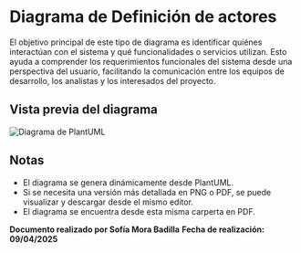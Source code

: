 # Diagrama de Definición de actores

El objetivo principal de este tipo de diagrama es identificar quiénes interactúan con el 
sistema y qué funcionalidades o servicios utilizan. Esto ayuda a comprender los requerimientos
funcionales del sistema desde una perspectiva del usuario, facilitando la comunicación 
entre los equipos de desarrollo, los analistas y los interesados del proyecto.

## Vista previa del diagrama

![Diagrama de PlantUML](https://www.plantuml.com/plantuml/png/XPJ9JiCm48RlaV8EevpWq5T0b88G1wIAIjm7UoWMJXoy85M8H-B4ZMjVZ76NDAlRK-fyi_mpVtpjF5eVIfrdNdbDSAjmRR54a0HpuOqb1pDOQlJuQkp-_9agZmvGmorvr9hoBCymmh3GYb_IyM_1g2J9JnVBJKcN1N3SyUm8pMMfAkMynTPXiNX3_s9yhFSmtyKTJc8nIy9ZjUP-YnL7qhwliIuB-Cepu5zm9D1nm1EjOp43L856g9kWeWVEW-SKIg1GszygfWmke5N6zSbxSlx8rDR8m18SRA0cgUGGRpfWdCgQHpoetKQQZ6UWqWXbAafsvxmHxttWJYlUm4dcPC5sfgbPF94pEZIvf79rY7leOOz6aZsL58PTK_6m-jpDzizz19B8unI6XuN93bUaIPo4uDfm75MVsvz1vcYd224NtaTim9dQM4z3JLoQNOlx0JE8co3ZqhwZ6m-cXzdiAcsl3dXUMGTFA-kWQMLvrdoKEpffyouwRjnffYqcIRMis-N6lDibKkRDiyxTCapPKZf29ZmwGayR_qmJupS6x_Hm0nwoJrcmWvrR_JMdsDts_m00)


## Notas

- El diagrama se genera dinámicamente desde PlantUML.
- Si se necesita una versión más detallada en PNG o PDF, se puede visualizar y descargar desde 
el mismo editor. 
- El diagrama se encuentra desde esta misma carperta en PDF.

**Documento realizado por Sofía Mora Badilla**
**Fecha de realización: 09/04/2025**